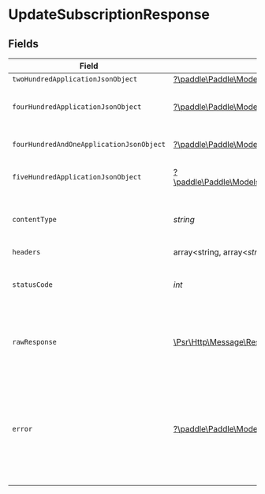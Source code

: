 # UpdateSubscriptionResponse


## Fields

| Field                                                                                                                                                                         | Type                                                                                                                                                                          | Required                                                                                                                                                                      | Description                                                                                                                                                                   |
| ----------------------------------------------------------------------------------------------------------------------------------------------------------------------------- | ----------------------------------------------------------------------------------------------------------------------------------------------------------------------------- | ----------------------------------------------------------------------------------------------------------------------------------------------------------------------------- | ----------------------------------------------------------------------------------------------------------------------------------------------------------------------------- |
| `twoHundredApplicationJsonObject`                                                                                                                                             | [?\paddle\Paddle\Models\Operations\UpdateSubscriptionResponseBody](../../models/operations/UpdateSubscriptionResponseBody.md)                                                 | :heavy_minus_sign:                                                                                                                                                            | OK                                                                                                                                                                            |
| `fourHundredApplicationJsonObject`                                                                                                                                            | [?\paddle\Paddle\Models\Operations\UpdateSubscriptionSubscriptionsResponseBody](../../models/operations/UpdateSubscriptionSubscriptionsResponseBody.md)                       | :heavy_minus_sign:                                                                                                                                                            | Error response for validation                                                                                                                                                 |
| `fourHundredAndOneApplicationJsonObject`                                                                                                                                      | [?\paddle\Paddle\Models\Operations\UpdateSubscriptionSubscriptionsResponseResponseBody](../../models/operations/UpdateSubscriptionSubscriptionsResponseResponseBody.md)       | :heavy_minus_sign:                                                                                                                                                            | General error response                                                                                                                                                        |
| `fiveHundredApplicationJsonObject`                                                                                                                                            | [?\paddle\Paddle\Models\Operations\UpdateSubscriptionSubscriptionsResponse500ResponseBody](../../models/operations/UpdateSubscriptionSubscriptionsResponse500ResponseBody.md) | :heavy_minus_sign:                                                                                                                                                            | General error response                                                                                                                                                        |
| `contentType`                                                                                                                                                                 | *string*                                                                                                                                                                      | :heavy_check_mark:                                                                                                                                                            | HTTP response content type for this operation                                                                                                                                 |
| `headers`                                                                                                                                                                     | array<string, array<*string*>>                                                                                                                                                | :heavy_minus_sign:                                                                                                                                                            | N/A                                                                                                                                                                           |
| `statusCode`                                                                                                                                                                  | *int*                                                                                                                                                                         | :heavy_check_mark:                                                                                                                                                            | HTTP response status code for this operation                                                                                                                                  |
| `rawResponse`                                                                                                                                                                 | [\Psr\Http\Message\ResponseInterface](https://www.php-fig.org/psr/psr-7/#33-psrhttpmessageresponseinterface)                                                                  | :heavy_minus_sign:                                                                                                                                                            | Raw HTTP response; suitable for custom response parsing                                                                                                                       |
| `error`                                                                                                                                                                       | [?\paddle\Paddle\Models\Shared\Error](../../models/shared/Error.md)                                                                                                           | :heavy_minus_sign:                                                                                                                                                            | If the subscription is locked and can not be changed. This happens 30 min before the renewal time.                                                                            |